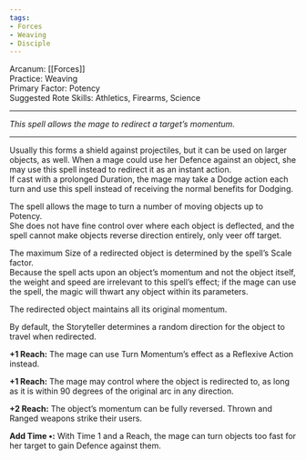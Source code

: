 ```yaml
---
tags:
- Forces
- Weaving
- Disciple
---
```


Arcanum: [[Forces]]\
Practice: Weaving\
Primary Factor: Potency\
Suggested Rote Skills: Athletics, Firearms, Science

---

_This spell allows the mage to redirect a target’s momentum._

---

Usually this forms a shield against projectiles, but it can be used on larger objects, as well. When a mage could use her Defence against an object, she may use this spell instead to redirect it as an instant action.\
If cast with a prolonged Duration, the mage may take a Dodge action each turn and use this spell instead of receiving the normal benefits for Dodging.

The spell allows the mage to turn a number of moving objects up to Potency.\
She does not have fine control over where each object is deflected, and the spell cannot make objects reverse direction entirely, only veer off target.

The maximum Size of a redirected object is determined by the spell’s Scale factor.\
Because the spell acts upon an object’s momentum and not the object itself, the weight and speed are irrelevant to this spell’s effect; if the mage can use the spell, the magic will thwart any object within its parameters.

The redirected object maintains all its original momentum.

By default, the Storyteller determines a random direction for the object to travel when redirected.

**+1 Reach:** The mage can use Turn Momentum’s effect as a Reflexive Action instead.

**+1 Reach:** The mage may control where the object is redirected to, as long as it is within 90 degrees of the original arc in any direction.

**+2 Reach:** The object’s momentum can be fully reversed. Thrown and Ranged weapons strike their users.

**Add Time •:** With Time 1 and a Reach, the mage can turn objects too fast for her target to gain Defence against them.